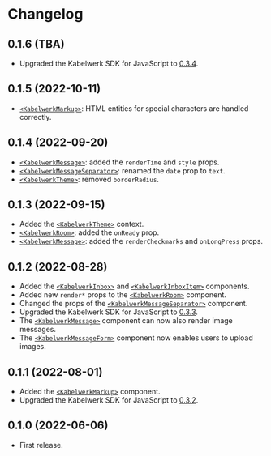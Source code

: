 # Changelog

## 0.1.6 (TBA)

- Upgraded the Kabelwerk SDK for JavaScript to [0.3.4](https://github.com/kabelwerk/sdk-js/releases/tag/v0.3.4).

## 0.1.5 (2022-10-11)

- [`<KabelwerkMarkup>`](./docs/KabelwerkMarkup.md): HTML entities for special characters are handled correctly.

## 0.1.4 (2022-09-20)

- [`<KabelwerkMessage>`](./docs/KabelwerkMessage.md): added the `renderTime` and `style` props.
- [`<KabelwerkMessageSeparator>`](./docs/KabelwerkMessageSeparator.md): renamed the `date` prop to `text`.
- [`<KabelwerkTheme>`](./docs/KabelwerkTheme.md): removed `borderRadius`.

## 0.1.3 (2022-09-15)

- Added the [`<KabelwerkTheme>`](./docs/KabelwerkTheme.md) context.
- [`<KabelwerkRoom>`](./docs/KabelwerkRoom.md): added the `onReady` prop.
- [`<KabelwerkMessage>`](./docs/KabelwerkMessage.md): added the `renderCheckmarks` and `onLongPress` props.

## 0.1.2 (2022-08-28)

- Added the [`<KabelwerkInbox>`](./docs/KabelwerkInbox.md) and [`<KabelwerkInboxItem>`](./docs/KabelwerkInboxItem.md) components.
- Added new `render*` props to the [`<KabelwerkRoom>`](./docs/KabelwerkRoom.md) component.
- Changed the props of the [`<KabelwerkMessageSeparator>`](./docs/KabelwerkMessageSeparator.md) component.
- Upgraded the Kabelwerk SDK for JavaScript to [0.3.3](https://github.com/kabelwerk/sdk-js/releases/tag/v0.3.3).
- The [`<KabelwerkMessage>`](./docs/KabelwerkMessage.md) component can now also render image messages.
- The [`<KabelwerkMessageForm>`](./docs/KabelwerkMessageForm.md) component now enables users to upload images.

## 0.1.1 (2022-08-01)

- Added the [`<KabelwerkMarkup>`](./docs/KabelwerkMarkup.md) component.
- Upgraded the Kabelwerk SDK for JavaScript to [0.3.2](https://github.com/kabelwerk/sdk-js/releases/tag/v0.3.2).

## 0.1.0 (2022-06-06)

- First release.
